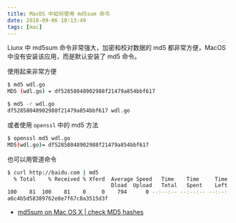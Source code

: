 ```yaml
---
title: MacOS 中如何使用 md5sum 命令
date: 2018-09-06 10:13:49
tags: [mac]
---
```


Liunx 中 md5sum 命令非常强大，加密和校对数据的 md5 都非常方便，MacOS 中没有安装该应用，而是默认安装了 md5 命令。
<!-- more --><!-- toc -->
使用起来非常方便

```bash
$ md5 wdl.go
MD5 (wdl.go) = df52858048902988f21479a854bbf617
```

```bash
$ md5 -r wdl.go
df52858048902988f21479a854bbf617 wdl.go
```

或者使用 `openssl` 中的 md5 方法

```bash
$ openssl md5 wdl.go
MD5(wdl.go)= df52858048902988f21479a854bbf617
```

也可以用管道命令

```bash
$ curl http://baidu.com | md5
  % Total    % Received % Xferd  Average Speed   Time    Time     Time  Current
                                 Dload  Upload   Total   Spent    Left  Speed
100    81  100    81    0     0    794      0 --:--:-- --:--:-- --:--:--   801
a6c4b5d58389762e8e7f67c8a3515d3f
```

- [md5sum on Mac OS X | check MD5 hashes](https://www.garron.me/en/bits/how-to-md5sum-mac-os-x.html)
